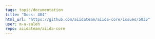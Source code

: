 ```yaml
---
tags: topic/documentation
title: "Docs: 404"
html_url: "https://github.com/aiidateam/aiida-core/issues/5035"
user: m-a-saleh
repo: aiidateam/aiida-core
---
```



